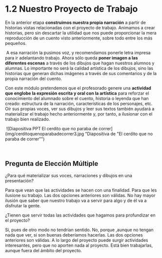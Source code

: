 # 1.2 Nuestro Proyecto de Trabajo

En la anterior etapa **construimos nuestra propia narración** a partir de historias vistas relacionadas con el proyecto de trabajo. Animamos a crear historias, pero sin descartar la utilidad que nos puede proporcionar la mera reproducción de un cuento visto anteriormente, sobre todo entre los más pequeños.

 A esa narración la pusimos voz, y recomendamos ponerle letra impresa para ir adelantando trabajo. Ahora sólo queda **poner imagen a las diferentes escenas** a través de los dibujos que hagan nuestros alumnos y alumnas. Lo importante no será la calidad artística de los dibujos, sino las historias que generan dichas imágenes a través de sus comentarios y de la propia narración del cuento.

Con este módulo pretendemos que el profesorado genere una **actividad que englobe la expresión escrita y oral con la artística** para reforzar el conocimiento del alumnado sobre el cuento, historia o leyenda que han creado: estructura de la narración, características de los personajes, etc. Oír sus propias voces, ver sus dibujos y leer sus textos también ayudará a materializar el trabajo hecho anteriormente y, por tanto, a ilusionar con el trabajo bien realizado. 


 ![Diapositiva PPT El cerdito que no paraba de correr](img/cerditoquenoparabadecorrer3.jpg "Diapositiva de "El cerdito que no paraba de correr"")


 

## Pregunta de Elección Múltiple

<quiz name="">
    <question>
        <p>¿Para qué materializar sus voces, narraciones y dibujos en una presentación?</p>
        <answer>Para que vean que las actividades se hacen con una finalidad.</answer>
        <answer>Para que les ilusione su trabajo.</answer>
        <answer correct>Las dos opciones anteriores son válidas.</answer>
        <explanation>No hay mayor ilusión que saber que nuestro trabajo va a servir para algo y de él va a disfrutar la gente.</explanation>
    </question>
    <question>
        <p>¿Tienen que servir todas las actividades que hagamos para profundizar en el proyecto?</p>
        <answer correct>Sí, pues de otro modo no tendrían sentido.</answer>
        <answer>No, porque ,aunque no tengan nada que ver, si son buenas deberíamos hacerlas.</answer>
        <answer>Las dos opciones anteriores son válidas.</answer>
        <explanation>A lo largo del proyecto puede surgir actividades interesantes, pero que no aporten nada al proyecto. Está bien trabajarlas, aunque fuera del ámbito del proyecto.</explanation>
    </question>
</quiz>
